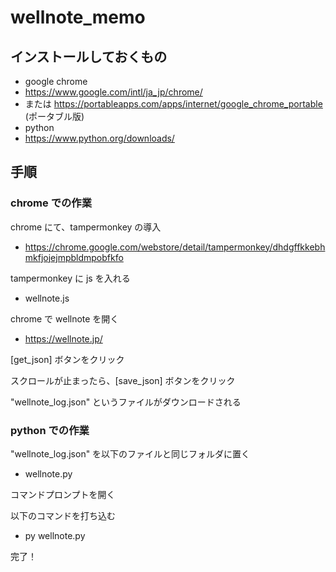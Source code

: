 
# wellnote_memo

## インストールしておくもの
- google chrome
 - https://www.google.com/intl/ja_jp/chrome/
 - または https://portableapps.com/apps/internet/google_chrome_portable (ポータブル版)
- python
 - https://www.python.org/downloads/


## 手順

### chrome での作業
chrome にて、tampermonkey の導入
- https://chrome.google.com/webstore/detail/tampermonkey/dhdgffkkebhmkfjojejmpbldmpobfkfo

tampermonkey に js を入れる
- wellnote.js

chrome で wellnote を開く
- https://wellnote.jp/

[get_json] ボタンをクリック

スクロールが止まったら、[save_json] ボタンをクリック

"wellnote_log.json" というファイルがダウンロードされる


### python での作業
"wellnote_log.json" を以下のファイルと同じフォルダに置く
- wellnote.py

コマンドプロンプトを開く

以下のコマンドを打ち込む
- py wellnote.py

完了！

